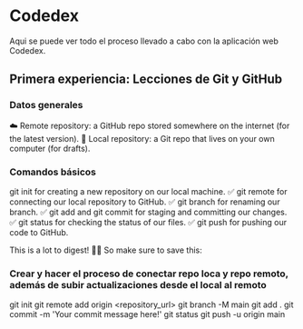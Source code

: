 # Codedex
Aqui se puede ver todo el proceso llevado a cabo con la aplicación web Codedex.

## Primera experiencia: Lecciones de Git y GitHub

### Datos generales
☁️ Remote repository: a GitHub repo stored somewhere on the internet (for the latest version).
🏡 Local repository: a Git repo that lives on your own computer (for drafts).

### Comandos básicos
git init for creating a new repository on our local machine.
✅ git remote for connecting our local repository to GitHub.
✅ git branch for renaming our branch.
✅	git add and git commit for staging and committing our changes.
✅	git status for checking the status of our files.
✅	git push for pushing our code to GitHub.

This is a lot to digest! 😵‍💫 So make sure to save this:

### Crear y hacer el proceso de conectar repo loca y repo remoto, además de subir actualizaciones desde el local al remoto
git init
git remote add origin <repository_url>
git branch -M main
git add .
git commit -m 'Your commit message here!'
git status
git push -u origin main

